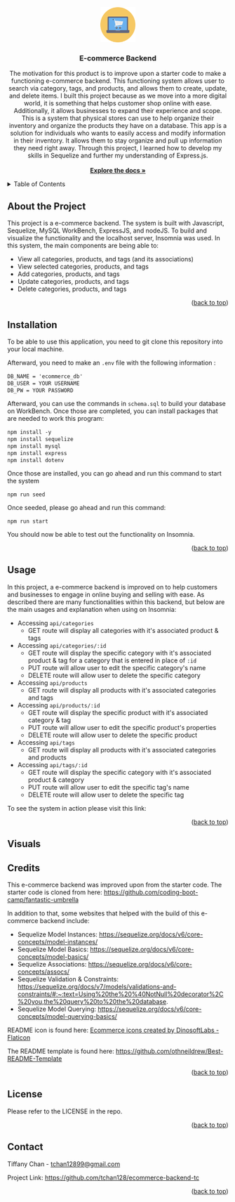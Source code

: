 <div id="readme-top" align="center">
    <a href="https://github.com/tchan128/ecommerce-backend-tc"><img src="./asset/ecommerce.png" alt="Logo" width="80" height="80"></a>
    <h3 align="center">E-commerce Backend</h3>
    <p align="center">
        The motivation for this product is to improve upon a starter code to make a functioning e-commerce backend. This functioning system allows user to search via category, tags, and products, and allows them to create, update, and delete items. I built this project because as we move into a more digital world, it is something that helps customer shop online with ease. Additionally, it allows businesses to expand their experience and scope. This is a system that physical stores can use to help organize their inventory and organize the products they have on a database. This app is a solution for individuals who wants to easily access and modify information in their inventory. It allows them to stay organize and pull up information they need right away. Through this project, I learned how to develop my skills in Sequelize and further my understanding of Express.js.  
        <br/>
        <br/>
        <a href="https://github.com/tchan128/ecommerce-backend-tc"><strong>Explore the docs »</strong></a>
    </p>
</div>

<details>
  <summary>Table of Contents</summary>
  <ol>
    <li><a href="#about-the-project">About The Project</a></li>
    <li><a href="#installation">Installation</a></li>
    <li><a href="#usage">Usage</a></li>
    <li><a href="#visuals">Visuals</a></li>
    <li><a href="#credits">Credits</a></li>
    <li><a href="#license">License</a></li>
    <li><a href="#contact">Contact</a></li>
  </ol>
</details>

## About the Project

This project is a e-commerce backend. The system is built with Javascript, Sequelize, MySQL WorkBench, ExpressJS, and nodeJS. To build and visualize the functionality and the localhost server, Insomnia was used. In this system, the main components are being able to: 

- View all categories, products, and tags (and its associations)
- View selected categories, products, and tags
- Add categories, products, and tags
- Update categories, products, and tags
- Delete categories, products, and tags

<p align="right">(<a href="#readme-top">back to top</a>)</p>

## Installation

To be able to use this application, you need to git clone this repository into your local machine. 

Afterward, you need to make an `.env` file with the following information :

```
DB_NAME = 'ecommerce_db'
DB_USER = YOUR USERNAME
DB_PW = YOUR PASSWORD
```

Afterward, you can use the commands in `schema.sql` to build your database on WorkBench. Once those are completed, you can install packages that are needed to work this program:

```
npm install -y
npm install sequelize
npm install mysql
npm install express
npm install dotenv
```

Once those are installed, you can go ahead and run this command to start the system

```
npm run seed
```

Once seeded, please go ahead and run this command:

```
npm run start
```

You should now be able to test out the functionality on Insomnia. 
 
<p align="right">(<a href="#readme-top">back to top</a>)</p>
 
## Usage

In this project, a e-commerce backend is improved on to help customers and businesses to engage in online buying and selling with ease. As described there are many functionalities within this backend, but below are the main usages and explanation when using on Insomnia:

- Accessing `api/categories`
  - GET route will display all categories with it's associated product & tags
- Accessing `api/categories/:id`
  - GET route will display the specific category with it's associated product & tag for a category that is entered in place of `:id` 
  - PUT route will allow user to edit the specific category's name
  - DELETE route will allow user to delete the specific category
- Accessing `api/products`
  - GET route will display all products with it's associated categories and tags
- Accessing `api/products/:id`
  - GET route will display the specific product with it's associated category & tag
  - PUT route will allow user to edit the specific product's properties
  - DELETE route will allow user to delete the specific product
- Accessing `api/tags`
  - GET route will display all products with it's associated categories and products
- Accessing `api/tags/:id`
  - GET route will display the specific category with it's associated product & category
  - PUT route will allow user to edit the specific tag's name
  - DELETE route will allow user to delete the specific tag

To see the system in action please visit this link: 

<p align="right">(<a href="#readme-top">back to top</a>)</p>

## Visuals



## Credits

This e-commerce backend was improved upon from the starter code. The starter code is cloned from here: https://github.com/coding-boot-camp/fantastic-umbrella

In addition to that, some websites that helped with the build of this e-commerce backend include:

- Sequelize Model Instances: https://sequelize.org/docs/v6/core-concepts/model-instances/
- Sequelize Model Basics: https://sequelize.org/docs/v6/core-concepts/model-basics/
- Sequelize Associations: https://sequelize.org/docs/v6/core-concepts/assocs/
- Sequelize Validation & Constraints: https://sequelize.org/docs/v7/models/validations-and-constraints/#:~:text=Using%20the%20%40NotNull%20decorator%2C%20you,the%20query%20to%20the%20database.
- Sequelize Model Querying: https://sequelize.org/docs/v6/core-concepts/model-querying-basics/

README icon is found here: <a href="https://www.flaticon.com/free-icons/ecommerce" title="ecommerce icons">Ecommerce icons created by DinosoftLabs - Flaticon</a>

The README template is found here: https://github.com/othneildrew/Best-README-Template

<p align="right">(<a href="#readme-top">back to top</a>)</p>

## License

Please refer to the LICENSE in the repo.

<p align="right">(<a href="#readme-top">back to top</a>)</p>

## Contact

Tiffany Chan - tchan12899@gmail.com

Project Link: https://github.com/tchan128/ecommerce-backend-tc

<p align="right">(<a href="#readme-top">back to top</a>)</p>